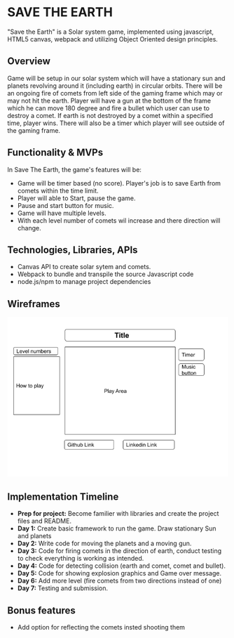 
# SAVE THE EARTH

"Save the Earth" is a Solar system game, implemented using javascript, HTML5 canvas, webpack and utilizing Object Oriented design principles.

## Overview

Game will be setup in our solar system which will have a stationary sun and planets revolving around it (including earth) in circular orbits. There will be an ongoing fire of comets from left side of the gaming frame which may or may not hit the earth. Player will have a gun at the bottom of the frame which he can move 180 degree and fire a bullet which user can use to destroy a comet. If earth is not destroyed by a comet within a specified time, player wins. There will also be a timer which player will see outside of the gaming frame.


## Functionality & MVPs

  In Save The Earth, the game's features will be:

  * Game will be timer based (no score). Player's job is to save Earth from comets      within the time limit.
  * Player will able to Start, pause the game.
  * Pause and start button for music.
  * Game will have multiple levels.
  * With each level number of comets wil increase and there direction will change.
  


## Technologies, Libraries, APIs

  * Canvas API to create solar sytem and comets.
  * Webpack to bundle and transpile the source Javascript code
  * node.js/npm to manage project dependencies

## Wireframes

<img src="./images/wireframe.png">


## Implementation Timeline

  * **Prep for project:** Become familier with libraries and create the project files and README.
  * **Day 1:**  Create basic framework to run the game. Draw stationary Sun and planets
  * **Day 2:**  Write code for moving the planets and a moving gun.
  * **Day 3:**  Code for firing comets in the direction of earth, conduct testing to check everything is working as intended.
  * **Day 4:**  Code for detecting collision (earth and comet, comet and bullet).
  * **Day 5:**  Code for showing explosion graphics and Game over message.
  * **Day 6:**  Add more level (fire comets from two directions instead of one)
  * **Day 7:**  Testing and submission.

## Bonus features

  * Add option for reflecting the comets insted shooting them
